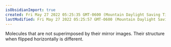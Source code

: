 ```yaml
---
isObsidianImport: true
created: Fri May 27 2022 05:25:35 GMT-0600 (Mountain Daylight Saving Time)
lastModified: Fri May 27 2022 05:25:57 GMT-0600 (Mountain Daylight Saving Time)
---
```

Molecules that are not superimposed by their mirror images. Their structure when flipped horizontally is different.